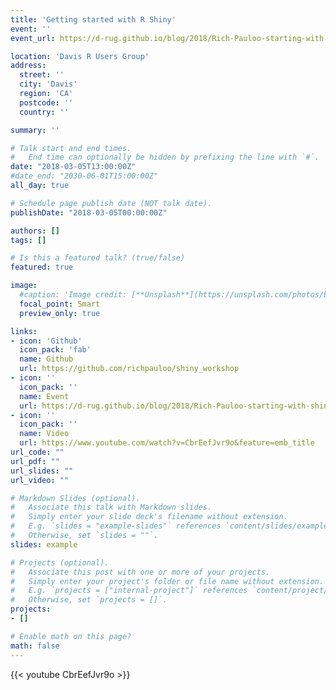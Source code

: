 ```yaml
---
title: 'Getting started with R Shiny'
event: ''
event_url: https://d-rug.github.io/blog/2018/Rich-Pauloo-starting-with-shiny-apps

location: 'Davis R Users Group'
address:
  street: ''
  city: 'Davis'
  region: 'CA'
  postcode: ''
  country: ''

summary: ''

# Talk start and end times.
#   End time can optionally be hidden by prefixing the line with `#`.
date: "2018-03-05T13:00:00Z"
#date_end: "2030-06-01T15:00:00Z"
all_day: true

# Schedule page publish date (NOT talk date).
publishDate: "2018-03-05T00:00:00Z"

authors: []
tags: []

# Is this a featured talk? (true/false)
featured: true

image:
  #caption: 'Image credit: [**Unsplash**](https://unsplash.com/photos/bzdhc5b3Bxs)'
  focal_point: Smart
  preview_only: true

links:
- icon: 'Github'
  icon_pack: 'fab'
  name: Github
  url: https://github.com/richpauloo/shiny_workshop
- icon: ''
  icon_pack: ''
  name: Event
  url: https://d-rug.github.io/blog/2018/Rich-Pauloo-starting-with-shiny-apps
- icon: ''
  icon_pack: ''
  name: Video
  url: https://www.youtube.com/watch?v=CbrEefJvr9o&feature=emb_title
url_code: ""
url_pdf: ""
url_slides: ""
url_video: ""

# Markdown Slides (optional).
#   Associate this talk with Markdown slides.
#   Simply enter your slide deck's filename without extension.
#   E.g. `slides = "example-slides"` references `content/slides/example-slides.md`.
#   Otherwise, set `slides = ""`.
slides: example

# Projects (optional).
#   Associate this post with one or more of your projects.
#   Simply enter your project's folder or file name without extension.
#   E.g. `projects = ["internal-project"]` references `content/project/deep-learning/index.md`.
#   Otherwise, set `projects = []`.
projects:
- []

# Enable math on this page?
math: false
---
```



{{< youtube CbrEefJvr9o >}}
